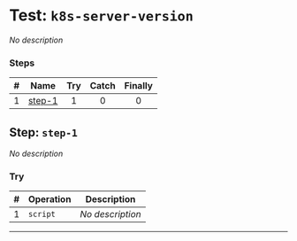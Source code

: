 # Test: `k8s-server-version`

*No description*

### Steps

| # | Name | Try | Catch | Finally |
|:-:|---|:-:|:-:|:-:|
| 1 | [step-1](#step-step-1) | 1 | 0 | 0 |

## Step: `step-1`

*No description*

### Try

| # | Operation | Description |
|:-:|---|---|
| 1 | `script` | *No description* |

---

